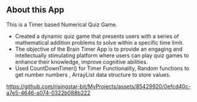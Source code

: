 ## About this App

This is a Timer based Numerical Quiz Game.
- Created a dynamic quiz game that presents users
with a series of mathematical addition problems to
solve within a specific time limit.
- The objective of the Brain Timer App is to provide an
engaging and intellectually stimulating platform
where users can play quiz games to enhance their
knowledge, improve cognitive abilities.
- Used CountDownTimer() for Timer Functionality,
Random functions to get number numbers , ArrayList
data structure to store values.<br>

https://github.com/risingstar-bit/MyProjects/assets/85429920/0efcd40c-a7e5-4646-a074-0322b088b222

